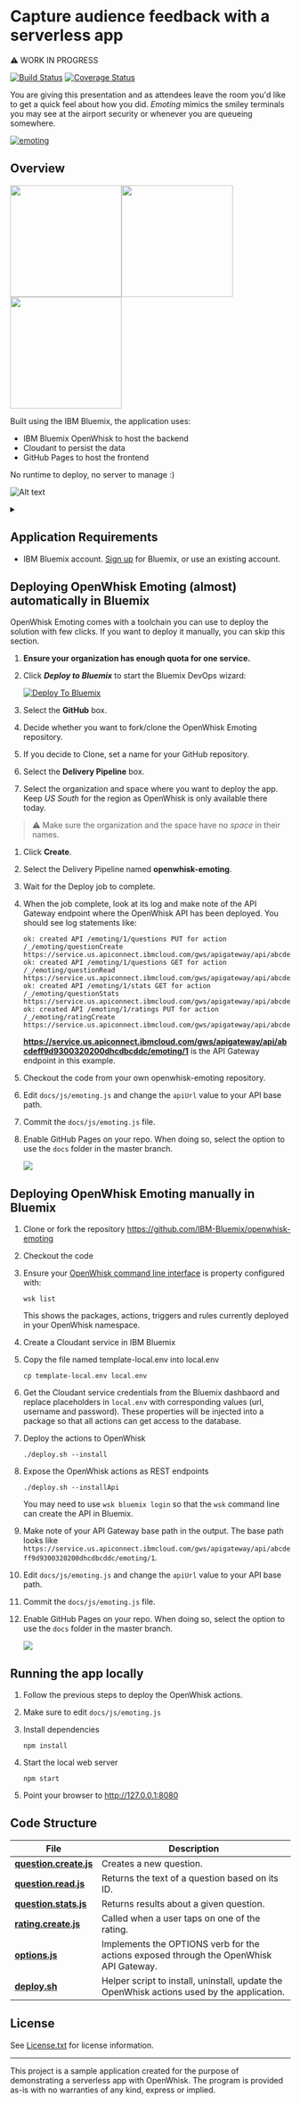 # Capture audience feedback with a serverless app

:warning: WORK IN PROGRESS

[![Build Status](https://travis-ci.org/IBM-Bluemix/openwhisk-emoting.svg?branch=master)](https://travis-ci.org/IBM-Bluemix/openwhisk-emoting) [![Coverage Status](https://coveralls.io/repos/github/IBM-Bluemix/openwhisk-emoting/badge.svg?branch=master)](https://coveralls.io/github/IBM-Bluemix/openwhisk-emoting?branch=master)

You are giving this presentation and as attendees leave the room you'd like to get a quick feel about how you did. *Emoting* mimics the smiley terminals you may see at the airport security or whenever you are queueing somewhere.

   [![emoting](xdocs/emoting-youtube.png)](https://youtu.be/5btqydWZ8u0 "emoting")

## Overview

<img src="xdocs/emoting-question.png" height="200"/><img src="xdocs/emoting-answer.png" height="200"/><img src="xdocs/emoting-admin.png" height="200"/>

Built using the IBM Bluemix, the application uses:
* IBM Bluemix OpenWhisk to host the backend
* Cloudant to persist the data
* GitHub Pages to host the frontend

No runtime to deploy, no server to manage :)

![Alt text](https://g.gravizo.com/source/architecture?https%3A%2F%2Fraw.githubusercontent.com%2FIBM-Bluemix%2Fopenwhisk-emoting%2Fmaster%2FREADME.md)
<details>
<summary></summary>
architecture
  digraph G {
    node [fontname = "helvetica"];
    rankdir=LR;
    user -> github;
    github -> openwhisk [label="API Calls"];
    openwhisk -> cloudant;
    github [shape=circle style=filled color="%234E96DB" fontcolor=white label="GitHub Pages"];
    openwhisk [shape=circle style=filled color="%2324B643" fontcolor=white label="OpenWhisk"];
    cloudant [shape=circle style=filled color="%234E96DB" fontcolor=white label="Cloudant"];
  }
architecture
</details>

## Application Requirements

* IBM Bluemix account. [Sign up][bluemix_signup_url] for Bluemix, or use an existing account.

## Deploying OpenWhisk Emoting (almost) automatically in Bluemix

OpenWhisk Emoting comes with a toolchain you can use to deploy the solution with few clicks. If you want to deploy it manually, you can skip this section.

1. **Ensure your organization has enough quota for one service.**

1. Click ***Deploy to Bluemix*** to start the Bluemix DevOps wizard:

   [![Deploy To Bluemix](https://console.ng.bluemix.net/devops/graphics/create_toolchain_button.png)](https://console.ng.bluemix.net/devops/setup/deploy/?repository=https://github.com/IBM-Bluemix/openwhisk-emoting&branch=master)

1. Select the **GitHub** box.

1. Decide whether you want to fork/clone the OpenWhisk Emoting repository.

1. If you decide to Clone, set a name for your GitHub repository.

1. Select the **Delivery Pipeline** box.

1. Select the organization and space where you want to deploy the app. Keep *US South* for the region as OpenWhisk is only available there today.

  > :warning: Make sure the organization and the space have no *space* in their names.

1. Click **Create**.

1. Select the Delivery Pipeline named **openwhisk-emoting**.

1. Wait for the Deploy job to complete.

1. When the job complete, look at its log and make note of the API Gateway endpoint where the OpenWhisk API has been deployed. You should see log statements like:

   ```
   ok: created API /emoting/1/questions PUT for action /_/emoting/questionCreate
   https://service.us.apiconnect.ibmcloud.com/gws/apigateway/api/abcdeff9d9300320200dhcdbcddc/emoting/1/questions
   ok: created API /emoting/1/questions GET for action /_/emoting/questionRead
   https://service.us.apiconnect.ibmcloud.com/gws/apigateway/api/abcdeff9d9300320200dhcdbcddc/emoting/1/questions
   ok: created API /emoting/1/stats GET for action /_/emoting/questionStats
   https://service.us.apiconnect.ibmcloud.com/gws/apigateway/api/abcdeff9d9300320200dhcdbcddc/emoting/1/stats
   ok: created API /emoting/1/ratings PUT for action /_/emoting/ratingCreate
   https://service.us.apiconnect.ibmcloud.com/gws/apigateway/api/abcdeff9d9300320200dhcdbcddc/emoting/1/ratings
   ```

   **https://service.us.apiconnect.ibmcloud.com/gws/apigateway/api/abcdeff9d9300320200dhcdbcddc/emoting/1** is the API Gateway endpoint in this example.

1. Checkout the code from your own openwhisk-emoting repository.

1. Edit `docs/js/emoting.js` and change the `apiUrl` value to your API base path.

1. Commit the `docs/js/emoting.js` file.

1. Enable GitHub Pages on your repo. When doing so, select the option to use the `docs` folder in the master branch.

   ![](xdocs/githubpages.png)

## Deploying OpenWhisk Emoting manually in Bluemix

1. Clone or fork the repository https://github.com/IBM-Bluemix/openwhisk-emoting

1. Checkout the code

1. Ensure your [OpenWhisk command line interface](https://console.ng.bluemix.net/openwhisk/cli) is property configured with:

   ```
   wsk list
   ```

   This shows the packages, actions, triggers and rules currently deployed in your OpenWhisk namespace.

1. Create a Cloudant service in IBM Bluemix

1. Copy the file named template-local.env into local.env

   ```
   cp template-local.env local.env
   ```

1. Get the Cloudant service credentials from the Bluemix dashbaord and replace placeholders in `local.env` with corresponding values (url, username and password). These properties will be injected into a package so that all actions can get access to the database.

1. Deploy the actions to OpenWhisk

   ```
   ./deploy.sh --install
   ```

1. Expose the OpenWhisk actions as REST endpoints

   ```
   ./deploy.sh --installApi
   ```

   You may need to use `wsk bluemix login` so that the `wsk` command line can create the API in Bluemix.

1. Make note of your API Gateway base path in the output. The base path looks like `https://service.us.apiconnect.ibmcloud.com/gws/apigateway/api/abcdeff9d9300320200dhcdbcddc/emoting/1`.

1. Edit `docs/js/emoting.js` and change the `apiUrl` value to your API base path.

1. Commit the `docs/js/emoting.js` file.

1. Enable GitHub Pages on your repo. When doing so, select the option to use the `docs` folder in the master branch.

   ![](xdocs/githubpages.png)

## Running the app locally

1. Follow the previous steps to deploy the OpenWhisk actions.

1. Make sure to edit `docs/js/emoting.js`

1. Install dependencies

   ```
   npm install
   ```

1. Start the local web server

   ```
   npm start
   ```

1. Point your browser to http://127.0.0.1:8080

## Code Structure

| File | Description |
| ---- | ----------- |
|[**question.create.js**](actions/question.create.js)| Creates a new question. |
|[**question.read.js**](actions/question.read.js)| Returns the text of a question based on its ID. |
|[**question.stats.js**](actions/question.stats.js)| Returns results about a given question. |
|[**rating.create.js**](actions/rating.create.js)| Called when a user taps on one of the rating. |
|[**options.js**](actions/options.js)| Implements the OPTIONS verb for the actions exposed through the OpenWhisk API Gateway. |
|[**deploy.sh**](deploy.sh)|Helper script to install, uninstall, update the OpenWhisk actions used by the application.|

## License

See [License.txt](License.txt) for license information.

---

This project is a sample application created for the purpose of demonstrating a serverless app with OpenWhisk. The program is provided as-is with no warranties of any kind, express or implied.

[bluemix_signup_url]: https://console.ng.bluemix.net/?cm_mmc=GitHubReadMe
